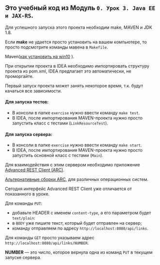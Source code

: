 ## Это учебный код из Модуль `0. Урок 3. Java EE и JAX-RS`. ##

Для успешного запуска этого проекта необходим make, MAVEN и JDK 1.8.

Если **make** не удается просто установить на вашем компьютере, то просто подсмотрите команды мавена в `Makefile`.

Maven([как установить на win10](https://www.youtube.com/watch?v=HaCyw2PlQAQ&list=PLsQAG1V_t58DB5mSct0PGrq4u7biH2BuP) ).

При открытии проекта в IDEA необходимо импортировать структуру проекта из pom.xml, IDEA
предлагает это автоматически, не проморгайте.

Первый запуск проекта может занять некоторое время, т.к. будут качаться все зависимости.

#### Для запуска тестов:
- В консоли в папке `exercise` нужно ввести команду `make test`. 
- В IDEA, после импортирования MAVEN-проекта нужно просто запустить класс с тестами (`LinkResourceTest`).



#### Для запуска сервера:
- В консоли в папке `exercise` нужно ввести команду `make start`.
- В IDEA, после импортирования MAVEN-проекта нужно просто запустить основной класс с тестами (`Main`).



Для взаимодействия с этим сервером необходимо приложение
[Advanced REST Client (ARC)](https://install.advancedrestclient.com/#/install).

[Альтернативные сборки ARC](https://github.com/advanced-rest-client/arc-electron/releases),
для различных операционных систем.

Сегодня интерфейс Advanced REST Client уже отличается от показанного в уроке. 

Для команды `PUT`: 
- добавьте HEADER с именем `content-type`, а его параметром будет `text/plain`:
- в `BODY` уже пишите текст, который будет отправлен на сервер;
- команду отправляем по адресу `http://localhost:8080/api/links`.

Для команды `GET` просто указываем адрес `http://localhost:8080/api/links/NUMBER`.

**NUMBER** — это число, которое вернула одна из команд `PUT` в текущем запуске сервера.

